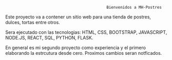                                                 Bienvenidos a MH-Postres


Este proyecto va a contener un sitio web para una tienda de postres, dulces, tortas entre otros. 

Sera ejecutado con las tecnologias: HTML, CSS, BOOTSTRAP, JAVASCRIPT, NODE.JS, REACT, SQL, PYTHON, FLASK. 

En general es mi segundo proyecto como experiencia y el primero elaborando la estrcutura desde cero. Proximos cambios seran notficados.